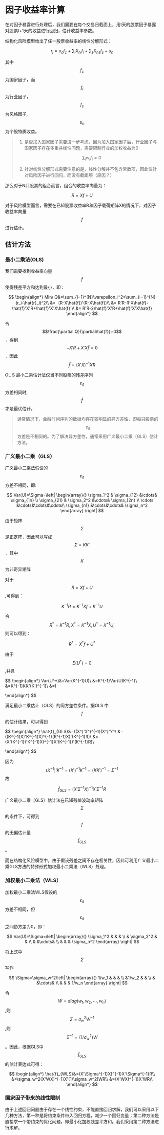 # 因子收益率计算

在对因子暴露进行处理后，我们需要在每个交易日截面上，用t天的股票因子暴露对股票t+1天的收益进行回归，估计收益率参数。

结构化风险模型给出了任一股票收益率的线性分解形式：

$$
r_j=x_cf_c+\sum_iX_{ni}f_i+\sum_sX_{ns}f_s+u_n
$$

其中$$f_c$$ 为国家因子，而$$f_i$$为行业因子，$$f_s$$为风格因子,$$u_n$$为个股特质收益。

> 1. 是否加入国家因子需要进一步考虑，因为加入国家因子后，行业因子与国家因子存在多重共线性问题，需要限制行业的加权收益为0:
>
>    $$
>    \sum_iw_if_i=0
>    $$
>
> 2. 针对线性分解形式需要注意的是，线性分解并不包含常数项，因此仅针对风险因子进行回归，而没有截距项（原因？）

那么对于N只股票的组合而言，组合的收益率向量为：

$$
R=Xf+U
$$

对于风险模型而言，需要在已知股票收益率R和因子载荷矩阵X的情况下，对因子收益率向量$$f$$进行估计。

## 估计方法

### 最小二乘法\(OLS\)

我们需要找到收益率向量$$f$$ 使得残差平方和达到最小，即：

$$
\begin{align*}
Min\ Q&=\sum_{i=1}^{N}\varepsilon_i^2=\sum_{i=1}^{N}(r_i-\hat{r}_i)^2\\
&=（R-X\hat{f})'(R-X\hat{f})\\
&= R'R-R'X\hat{f}-\hat{f}'X'R+\hat{f}'X'X\hat{f}'\\
&= R'R-2\hat{f}'X'R+\hat{f}'X'X\hat{f}
\end{align*}
$$

令$$\frac{\partial Q}{\partial\hat{f}}=0$$，得到$$-X'R+X'X\hat{f}=0$$，因此$$\hat{f}=(X'X)^{-1}XR$$

OL S 最小二乘估计法仅当不同股票的残差序列$$\varepsilon_{it}$$方差相同时,$$\hat{f}$$才是最优估计。

> 通常情况下，金融时间序列的数据均存在较明显的异方差性，即每只股票的$$\varepsilon_{it}$$方差是不相同的。为了解决异方差性，通常采用广义最小二乘（GLS）估计方法。

### 广义最小二乘（GLS）

广义最小二乘法假设的$$\varepsilon_{it}$$方差不相同，即:

$$
Var(U)=\Sigma=\left| \begin{array}{}
   \sigma_1^2 & \sigma_{12} &\cdots& \sigma_{1n} \\
   \sigma_{21} & \sigma_2^2 &\cdots& \sigma_{2n} \\
   \cdots &\cdots&\cdots&\cdots\\
   \sigma_{n1} &\cdots&\cdots&  \sigma_n^2
  \end{array} \right|
$$

由于矩阵$$\Sigma$$是正定阵，因此可以写成$$\Sigma=KK'$$，其中$$K$$为非奇异矩阵

对于$$R=Xf+U$$,可得到：

$$
K^{-1}R=K^{-1}Xf+K^{-1}U
$$

令$$R^*=K^{-1}R,X^*=K^{-1}X,U^*=K^{-1}U,$$则可以得到：

$$
R^*=X^*f+U^*
$$

由于$$E(U^*)=0$$,并且

$$
\begin{align*}
Var(U^*)&=Var(K^{-1}U)\\
&=K^{-1}Var(U)K^{-1}\\
&=K^{-1}KK'(K')^{-1}\\
&=I

\end{align*}
$$

满足最小二乘估计（OLS）的同方差性条件。据OLS 中$$f$$ 的估计结果，可以得到

$$
\begin{align*}
\hat{f}_{GLS}&=((X^*)'X^*)^{-1}(X^*)'Y^*\\
&=((K^{-1}X)'K^{-1}X)^{-1}(K^{-1}X)'(K^{-1}R)\\
&=(X'(K^{-1})'K^{-1}X)^{-1}X'(K^{-1})'(K^{-1}R)\\

\end{align*}
$$

因为$$(K^{-1})'K^{-1}=(K')^{-1}K^{-1}=(KK')^{-1}=\Sigma^{-1}$$故

$$
\hat{f}_{GLS}=(X'\Sigma^{-1}X)^{-1}X'\Sigma^{-1}R
$$

广义最小二乘（GLS）估计法在已知残值波动率矩阵$$\Sigma$$ 的条件下，可得到$$f$$ 的无偏估计量$$\hat{f}_{GLS}$$。

而在结构化风险模型中，由于假设残差之间不存在相关性，因此可利用广义最小二乘GLS方法的特殊形式加权最小二乘法（WLS）处理。

### 加权最小二乘法（WLS）

加权最小二乘法WLS假设的$$\varepsilon_{it}$$方差不相同，但$$\varepsilon_{it}$$之间协方差为0，即：

$$
Var(U)=\Sigma=\left| \begin{array}{}
   \sigma_1^2 &  & & \\
    & \sigma_2^2 & &   \\
     & &\cdots& \\
    & & &  \sigma_n^2
  \end{array} \right|
$$

将上式中$$\Sigma$$写作

$$
\Sigma=\sigma_w^2\left| \begin{array}{}
   1/w_1 &  & & \\
    &1/w_2 & &   \\
     & &\cdots& \\
    & & &  1/w_n
  \end{array} \right|
$$

令$$W=diag(w_1,w_2,\cdots,w_n)$$,则$$\Sigma=\sigma_w^2W^{-1}$$,则$$\Sigma^{-1}=(1/\sigma_w^2)W$$。因此，根据GLS中$$\hat{f}_{GLS}$$的估计表达式可得：

$$
\begin{align*}
\hat{f}_{WLS}&=(X'\Sigma^{-1}X)^{-1}X'\Sigma^{-1}R\\
&=\sigma_w^2(X'WX)^{-1}X'(1/\sigma_w^2)WR\\
&=(X'WX)^{-1}X'WR\\
\end{align*}
$$

### 国家因子带来的线性限制

由于上述回归问题由于存在一个线性约束，不能直接回归求解，我们可以采用以下几种方法，第一种是将约束条件带入回归方程，减少一个回归变量；第二种方法是直接求一个带约束的优化问题，即最小化加权残差平方和。我们采用第二种方法进行求解。

